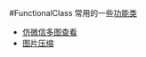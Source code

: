 #FunctionalClass
常用的一些[功能类](mylibrary)

* [仿微信多图查看](mylibrary/src/main/java/cchao/org/mylibrary/photo/multiimageshow)
* [图片压缩](mylibrary/src/main/java/cchao/org/mylibrary/photo/imageconversion)